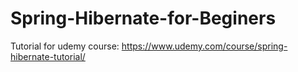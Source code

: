 # Spring-Hibernate-for-Beginers
Tutorial for udemy course: https://www.udemy.com/course/spring-hibernate-tutorial/

